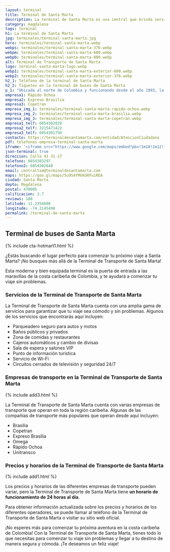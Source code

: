 ```yaml
---
layout: terminal
title: Terminal de Santa Marta
description: La terminal de Santa Marta es una central que brinda servicios de traslado terrestre de pasajeros, así como de cargas y encomiendas.
category: magdalena
tags: terminal
h1: La terminal de Santa Marta
jpg: terminales/terminal-santa-marta.jpg
hero: terminales/terminal-santa-marta.webp
webps: terminales/terminal-santa-marta-376.webp
webpm: terminales/terminal-santa-marta-600.webp
webpb: terminales/terminal-santa-marta-800.webp
alt: Terminal de Transporte de Santa Marta
logo: terminal-santa-marta-logo.webp
webp1: terminales/terminal-santa-marta-exterior-600.webp
webp2: terminales/terminal-santa-marta-exterior-376.webp
h2_1: Teléfono de la terminal de Santa Marta
h2_2: Tiquetes en la terminal de buses de Santa Marta
p_1: "Ubicada al norte de Colombia y funcionando desde el año 1993, la terminal de Santa Marta llegó a transportar a más de 30,000 personas durante el feriado de Reyes del año pasado."
empresa1: Rápido Ochoa
empresa2: Expreso Brasilia
empresa3: Copetran
empresa_img_1: terminales/terminal-santa-marta-rapido-ochoa.webp
empresa_img_2: terminales/terminal-santa-marta-brasilia.webp
empresa_img_3: terminales/terminal-santa-marta-copetran.webp
empresa1_telf: 6054302028
empresa2_telf: 3215471422
empresa3_telf: 6054301750
contacto: https://terminaldesantamarta.com/entidad/AtencionCiudadano
pdf: telefonos-empresa-terminal-santa-marta
iframe: '<iframe src="https://www.google.com/maps/embed?pb=!1m18!1m12!1m3!1d31308.335972402536!2d-74.21590532089841!3d11.221483600000001!2m3!1f0!2f0!3f0!3m2!1i1024!2i768!4f13.1!3m3!1m2!1s0x8ef4f5afb8da4093%3A0x4bfa83f8bbebb7df!2sTerminal%20de%20Transportes%20de%20Santa%20Marta!5e0!3m2!1ses-419!2sco!4v1658258854241!5m2!1ses-419!2sco" width="100%" height="450" style="border:0;" allowfullscreen="" loading="lazy" referrerpolicy="no-referrer-when-downgrade"></iframe>'
json-terminal: true
direccion: Calle 41 31-17
telefono: 6054303297
telefono2: 6054302040
email: centraltsm@terminaldesantamarta.com
maps: https://goo.gl/maps/5u9S4YMUkGRFuiREA
ciudad: Santa Marta
depto: Magdalena
postal: 470005
calificacion: 3.7
reviews: 180
latitude: 11.2354608
longitude: -74.2145498
permalink: /terminal-de-santa-marta
---
```

## Terminal de buses de Santa Marta

{% include cta-hotmart1.html %}

¿Estás buscando el lugar perfecto para comenzar tu próximo viaje a Santa Marta? ¡No busques más allá de la Terminal de Transporte de Santa Marta!

Esta moderna y bien equipada terminal es la puerta de entrada a las maravillas de la costa caribeña de Colombia, y te ayudará a comenzar tu viaje sin problemas.

### Servicios de la Terminal de Transporte de Santa Marta

La Terminal de Transporte de Santa Marta cuenta con una amplia gama de servicios para garantizar que tu viaje sea cómodo y sin problemas. Algunos de los servicios que encontrarás aquí incluyen:

* Parqueadero seguro para autos y motos
* Baños públicos y privados
* Zona de comidas y restaurantes
* Cajeros automáticos y cambio de divisas
* Sala de espera y salones VIP
* Punto de información turística
* Servicio de Wi-Fi
* Circuitos cerrados de televisión y seguridad 24/7

### Empresas de transporte en la Terminal de Transporte de Santa Marta

{% include add3.html %}

La Terminal de Transporte de Santa Marta cuenta con varias empresas de transporte que operan en toda la región caribeña. Algunas de las compañías de transporte más populares que operan desde aquí incluyen:

* Brasilia
* Copetran
* Expreso Brasilia
* Omega
* Rápido Ochoa
* Unitransco

### Precios y horarios de la Terminal de Transporte de Santa Marta

{% include add1.html %}

Los precios y horarios de las diferentes empresas de transporte pueden variar, pero la Terminal de Transporte de Santa Marta tiene **un horario de funcionamiento de 24 horas al día**.

Para obtener información actualizada sobre los precios y horarios de los diferentes operadores, se puede llamar al teléfono de la Terminal de Transporte de Santa Marta o visitar su sitio web oficial.

¡No esperes más para comenzar tu próxima aventura en la costa caribeña de Colombia! Con la Terminal de Transporte de Santa Marta, tienes todo lo que necesitas para comenzar tu viaje sin problemas y llegar a tu destino de manera segura y cómoda. ¡Te deseamos un feliz viaje!
